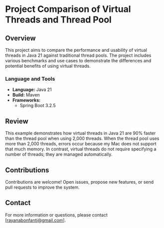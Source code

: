 # Project Comparison of Virtual Threads and Thread Pool

## Overview

This project aims to compare the performance and usability of virtual threads in Java 21 against traditional thread pools. The project includes various benchmarks and use cases to demonstrate the differences and potential benefits of using virtual threads.

### Language and Tools

- **Language:** Java 21
- **Build:** Maven
- **Frameworks:**
    - Spring Boot 3.2.5

## Review
This example demonstrates how virtual threads in Java 21 are 90% faster than the thread pool when using 2,000 threads. When the thread pool uses more than 2,000 threads, errors occur because my Mac does not support that much memory. In contrast, virtual threads do not require specifying a number of threads; they are managed automatically.
 
## Contributions

Contributions are welcome! Open issues, propose new features, or send pull requests to improve the system.

## Contact

For more information or questions, please contact [rayanabonfanti@gmail.com].
